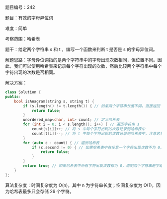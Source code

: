 题目编号：242

题目：有效的字母异位词

难度：简单

考察范围：哈希表

题干：给定两个字符串 s 和 t ，编写一个函数来判断 t 是否是 s 的字母异位词。

解题思路：字母异位词指的是两个字符串中的字母出现次数相同，但位置不同。因此，我们可以使用哈希表来记录每个字符出现的次数，然后比较两个字符串中每个字符出现的次数是否相同。

解决方案：

```cpp
class Solution {
public:
    bool isAnagram(string s, string t) {
        if (s.length() != t.length()) { // 如果两个字符串长度不同，直接返回 false
            return false;
        }
        unordered_map<char, int> count; // 定义哈希表
        for (int i = 0; i < s.length(); i++) { // 遍历字符串 s
            count[s[i]]++; // 将 s 中每个字符出现的次数记录到哈希表中
            count[t[i]]--; // 将 t 中每个字符出现的次数记录到哈希表中，注意这里是减去
        }
        for (auto c : count) { // 遍历哈希表
            if (c.second != 0) { // 如果哈希表中有任意一个字符出现次数不为 0，说明两个字符串不是字母异位词
                return false;
            }
        }
        return true; // 如果哈希表中所有字符出现次数都为 0，说明两个字符串是字母异位词
    }
};
```

算法复杂度：时间复杂度为 O(n)，其中 n 为字符串长度；空间复杂度为 O(1)，因为哈希表最多只会存储 26 个字符。